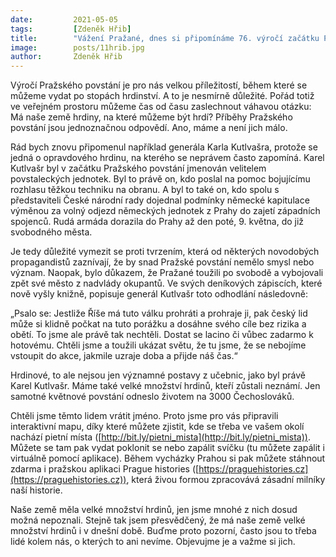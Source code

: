 ```yaml
---
date:         2021-05-05
tags:         [Zdeněk Hřib]
title:        "Vážení Pražané, dnes si připomínáme 76. výročí začátku Pražského povstání"
image: 	      posts/11hrib.jpg
author:       Zdeněk Hřib
---
```


Výročí Pražského povstání je pro nás velkou příležitostí, během které se můžeme vydat po stopách hrdinství. A to je nesmírně důležité. Pořád totiž ve veřejném prostoru můžeme čas od času zaslechnout váhavou otázku: Má naše země hrdiny, na které můžeme být hrdí? Příběhy Pražského povstání jsou jednoznačnou odpovědí. Ano, máme a není jich málo.

Rád bych znovu připomenul například generála Karla Kutlvašra, protože se jedná o opravdového hrdinu, na kterého se neprávem často zapomíná. Karel Kutlvašr byl v začátku Pražského povstání jmenován velitelem povstaleckých jednotek. Byl to právě on, kdo poslal na pomoc bojujícímu rozhlasu těžkou techniku na obranu. A byl to také on, kdo spolu s představiteli České národní rady dojednal podmínky německé kapitulace výměnou za volný odjezd německých jednotek z Prahy do zajetí západních spojenců. Rudá armáda dorazila do Prahy až den poté, 9. května, do již svobodného města.

Je tedy důležité vymezit se proti tvrzením, která od některých novodobých propagandistů zaznívají, že by snad Pražské povstání nemělo smysl nebo význam. Naopak, bylo důkazem, že Pražané toužili po svobodě a vybojovali zpět své město z nadvlády okupantů. Ve svých deníkových zápiscích, které nově vyšly knižně, popisuje generál Kutlvašr toto odhodlání následovně:
 
„Psalo se: Jestliže Říše má tuto válku prohráti a prohraje ji, pak český lid může si klidně počkat na tuto porážku a dosáhne svého cíle bez rizika a obětí. To jsme ale právě tak nechtěli. Dostat se lacino či vůbec zadarmo k hotovému. Chtěli jsme a toužili ukázat světu, že tu jsme, že se nebojíme vstoupit do akce, jakmile uzraje doba a přijde náš čas.“

Hrdinové, to ale nejsou jen významné postavy z učebnic, jako byl právě Karel Kutlvašr. Máme také velké množství hrdinů, kteří zůstali neznámí. Jen samotné květnové povstání odneslo životem na 3000 Čechoslováků.

Chtěli jsme těmto lidem vrátit jméno. Proto jsme pro vás připravili interaktivní mapu, díky které můžete zjistit, kde se třeba ve vašem okolí nachází pietní místa ([http://bit.ly/pietni_mista](http://bit.ly/pietni_mista)). Můžete se tam pak vydat poklonit se nebo zapálit svíčku (tu můžete zapálit i virtuálně pomocí aplikace). Během vycházky Prahou si pak můžete stáhnout zdarma i pražskou aplikaci Prague histories ([https://praguehistories.cz](https://praguehistories.cz)), která živou formou zpracovává zásadní milníky naší historie. 

Naše země měla velké množství hrdinů, jen jsme mnohé z nich dosud možná nepoznali. Stejně tak jsem přesvědčený, že má naše země velké množství hrdinů i v dnešní době. Buďme proto pozorní, často jsou to třeba lidé kolem nás, o kterých to ani nevíme. Objevujme je a važme si jich.
